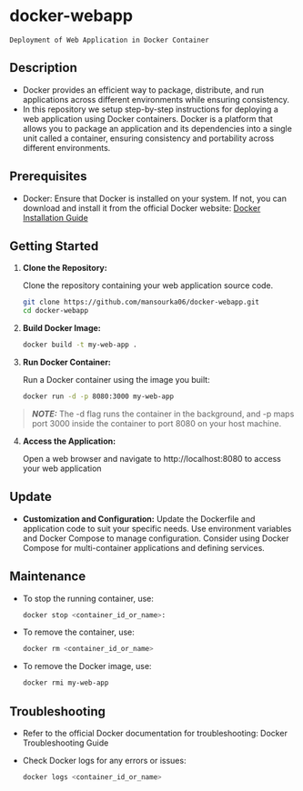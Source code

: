 # docker-webapp

    Deployment of Web Application in Docker Container

## Description
 
 - Docker provides an efficient way to package, distribute, and run applications across different environments while ensuring consistency.
 - In this repository we setup step-by-step instructions for deploying a web application using Docker containers. Docker is a platform that allows you to package an application and its dependencies into a single unit called a container, ensuring consistency and portability across different environments.

## Prerequisites

- Docker: Ensure that Docker is installed on your system. If not, you can download and install it from the official Docker website: [Docker Installation Guide](https://docs.docker.com/get-docker/)

## Getting Started

1. **Clone the Repository:**

   Clone the repository containing your web application source code.

   ```bash
   git clone https://github.com/mansourka06/docker-webapp.git 
   cd docker-webapp

2. **Build Docker Image:**

    ```bash
    docker build -t my-web-app .

3. **Run Docker Container:**

    Run a Docker container using the image you built:
    ```bash
    docker run -d -p 8080:3000 my-web-app

> **_NOTE:_**
    The -d flag runs the container in the background, and -p maps port 3000 inside the container to port 8080 on your host machine.

4. **Access the Application:**

    Open a web browser and navigate to http://localhost:8080 to access your web application


## Update

- **Customization and Configuration:**
Update the Dockerfile and application code to suit your specific needs.
Use environment variables and Docker Compose to manage configuration.
Consider using Docker Compose for multi-container applications and defining services.

## Maintenance

  - To stop the running container, use:
    ```bash
    docker stop <container_id_or_name>:

 - To remove the container, use:
    ```bash
    docker rm <container_id_or_name>

 - To remove the Docker image, use:
    ```bash
    docker rmi my-web-app

## Troubleshooting

 - Refer to the official Docker documentation for troubleshooting: Docker Troubleshooting Guide

 - Check Docker logs for any errors or issues:
    ```bash
    docker logs <container_id_or_name>


